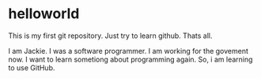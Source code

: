 # helloworld
This is my first git repository. Just try to learn github. Thats all.

I am Jackie.
I was a software programmer. I am working for the govement now. 
I want to learn sometiong about programming again.
So, i am learning to use GitHub.

